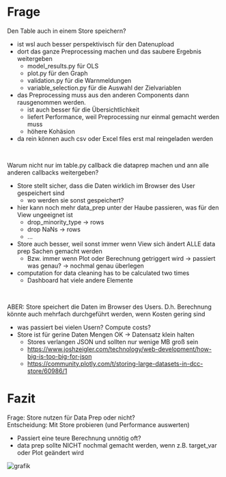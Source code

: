 # Frage
Den Table auch in einem Store speichern?
- ist wsl auch besser perspektivisch für den Datenupload
- dort das ganze Preprocessing machen und das saubere Ergebnis weitergeben
    - model_results.py für OLS
    - plot.py für den Graph
    - validation.py für die Warnmeldungen
    - variable_selection.py für die Auswahl der Zielvariablen
- das Preprocessing muss aus den anderen Components dann rausgenommen werden.
    - ist auch besser für die Übersichtlichkeit
    - liefert Performance, weil Preprocessing nur einmal gemacht werden muss
    - höhere Kohäsion
- da rein können auch csv oder Excel files erst mal reingeladen werden

<br>

Warum nicht nur im table.py callback die dataprep machen und ann alle anderen callbacks weitergeben?
- Store stellt sicher, dass die Daten wirklich im Browser des User gespeichert sind
    - wo werden sie sonst gespeichert?
- hier kann noch mehr data_prep unter der Haube passieren, was für den View ungeeignet ist
    - drop_minority_type -> rows
    - drop NaNs -> rows
    - ...
- Store auch besser, weil sonst immer wenn View sich ändert ALLE data prep Sachen gemacht werden
    - Bzw. immer wenn Plot oder Berechnung getriggert wird -> passiert was genau?
        -> nochmal genau überlegen
- computation for data cleaning has to be calculated two times
    - Dashboard hat viele andere Elemente

<br>

ABER: Store speichert die Daten im Browser des Users. D.h. Berechnung könnte auch mehrfach durchgeführt werden, wenn Kosten gering sind
- was passiert bei vielen Usern? Compute costs?
- Store ist für gerine Daten Mengen OK -> Datensatz klein halten
    - Stores verlangen JSON und sollten nur wenige MB groß sein
    - https://www.joshzeigler.com/technology/web-development/how-big-is-too-big-for-json
    - https://community.plotly.com/t/storing-large-datasets-in-dcc-store/60986/1


# Fazit
Frage: Store nutzen für Data Prep oder nicht?
<br>
Entscheidung: Mit Store probieren (und Performance auswerten)

- Passiert eine teure Berechnung unnötig oft?
- data prep sollte NICHT nochmal gemacht werden, wenn z.B. target_var oder Plot geändert wird
    

![grafik](https://user-images.githubusercontent.com/52510339/221421081-5d22d171-06f9-47ef-8c19-70972c0adc76.png)



